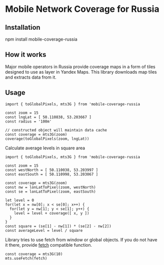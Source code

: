 # Mobile Network Coverage for Russia

## Installation

npm install mobile-coverage-russia

## How it works

Major mobile operators in Russia provide coverage maps in a form of tiles designed to use as layer in Yandex Maps. This library downloads map tiles and extracts data from it.

## Usage

    import { toGlobalPixels, mts3G } from 'mobile-coverage-russia
    
    const zoom = 15 
    const lngLat = [ 50.110838, 53.203667 ]
    const radius = '100m'
    
    // constructed object will maintain data cache 
    const coverage = mts3G(zoom)
    coverage(toGlobalPixels(zoom, lngLat))
                
Calculate average levels in square area

    import { toGlobalPixels, mts3G } from 'mobile-coverage-russia
    
    const zoom = 15
    const westNorth = [ 50.110038, 53.203997 ]
    const eastSouth = [ 50.110998, 53.203067 ]
    
    const coverage = mts3G(zoom)
    const nw = lonLatToPixel(zoom, westNorth)
    const se = lonLatToPixel(zoom, eastSouth)
    
    let level = 0
    for(let x = nw[0]; x < se[0]; x++) {
      for(let y = nw[1]; y < se[1]; y++) {
        level = level + coverage([ x, y ])
      }
    }
    const square = (se[1] - nw[1]) * (se[2] - nw[2])
    const averageLevel = level / square
                                          
Library tries to use fetch from window or global objects. If you do not have it there, provide [fetch](https://fetch.spec.whatwg.org/) compatible function.
 
    const coverage = mts3G(10)
    mts.useFetch(fetch)
